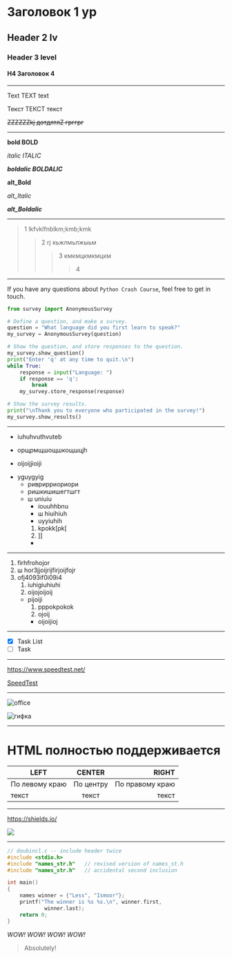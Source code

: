 # Заголовок 1 ур
## Header 2 lv
### Header 3 level
#### H4 Заголовок 4
___

Text TEXT text

Текст ТЕКСТ текст

~~ZZZZZZkj дотдлтлZ грггрг~~
___

**bold BOLD**

*italic ITALIC*

***boldalic BOLDALIC***

__alt_Bold__

_alt_Italic_

___alt_Boldalic___

***
>1 lkfvklfnblkm;kmb;kmk
>>2 rj кьжлмьлжыьм
>>>3 кмкмцкмкмцкм
>>>>4
****

If you have any questions about `Python Crash Course`, feel free to get in touch.

```python
from survey import AnonymousSurvey

# Define a question, and make a survey.
question = "What language did you first learn to speak?"
my_survey = AnonymousSurvey(question)

# Show the question, and store responses to the question.
my_survey.show_question()
print("Enter 'q' at any time to quit.\n")
while True:
    response = input("Language: ")
    if response == 'q':
        break
    my_survey.store_response(response)

# Show the survey results.
print("\nThank you to everyone who participated in the survey!")
my_survey.show_results()
```
***

- iuhuhvuthvuteb
+ орщрмщшощшкощшцjh
* oijoijjioiji

+ yguygyig
  + риврирриориори
  + ришкишишегтшгт
  + ш uniuiu
      + iouuhhbnu
      + ш hiuihiuh
      + uyyiuhih
      1. kpokk[pk[
      2. ]]
      + 
___
1. firhfrohojor
2. ш hor3jjoijrijfirjoijfojr
3. ofj4093if0i09i4
    1. iuhigiuhiuhi
    2. oijojoijoij
    + pijoiji
        1. pppokpokok
        2. ojoij
        * oijoijioj 
  ___
- [X] Task List
- [ ] Task 
___

https://www.speedtest.net/


[SpeedTest](https://www.speedtest.net/)

___

![office](https://mykaleidoscope.ru/uploads/posts/2021-03/1615549261_37-p-krasivii-ofis-39.jpg "office_photo")

![](https://cdn.trinixy.ru/pics5/20171108/trippy_gifs_07.gif "гифка")


___

<h1>HTML полностью поддерживается</h1>

| LEFT | CENTER | RIGHT |
|--------------|:-------:|--------------:|
|По левому краю|По центру|По правому краю|
|текст|текст|текст|
___
https://shields.io/


![](https://img.shields.io/github/repo-size/toorts/alien_invasion)
___

```C
// doubincl.c -- include header twice
#include <stdio.h>
#include "names_str.h"   // revised version of names_st.h
#include "names_str.h"   // accidental second inclusion

int main()
{
    names winner = {"Less", "Ismoor"};
    printf("The winner is %s %s.\n", winner.first,
            winner.last);
    return 0;
}
```
*WOW!*
*WOW!*
*WOW!*
*WOW!*

>Absolutely!
